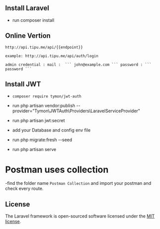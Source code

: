 
## Install Laravel
- run composer install

## Online Vertion 
    http://api.tipu.me/api/{{endpoint}}
    
    example: http://api.tipu.me/api/auth/login
    
    admin credential : mail :  ``` john@example.com ``` password : ``` password ```

## Install JWT
- ```composer require tymon/jwt-auth```

- run php artisan vendor:publish --provider="Tymon\JWTAuth\Providers\LaravelServiceProvider"
- run  php artisan jwt:secret

- add your Database and config env file
- run php migrate:fresh --seed
- run php artisan serve

# Postman uses collection
-find the folder name `Postman Collection` and import your postman and check every route.


## License

The Laravel framework is open-sourced software licensed under the [MIT license](https://opensource.org/licenses/MIT).
